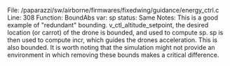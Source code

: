 File: /paparazzi/sw/airborne/firmwares/fixedwing/guidance/energy_ctrl.c
Line: 308
Function: BoundAbs
var: sp
status: Same
Notes: This is a good example of "redundant" bounding. v_ctl_altitude_setpoint, the desired location (or carrot) of the drone is bounded, and used to compute sp. sp is then used to compute incr, which guides the drones acceleration. This is also bounded. It is worth noting that the simulation might not provide an environment in which removing these bounds makes a critical difference.
